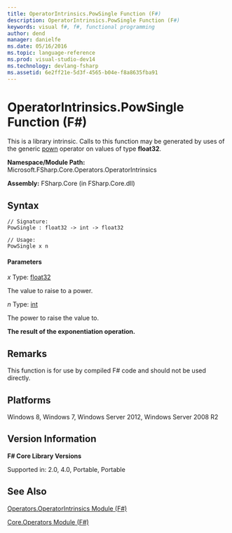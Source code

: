 ```yaml
---
title: OperatorIntrinsics.PowSingle Function (F#)
description: OperatorIntrinsics.PowSingle Function (F#)
keywords: visual f#, f#, functional programming
author: dend
manager: danielfe
ms.date: 05/16/2016
ms.topic: language-reference
ms.prod: visual-studio-dev14
ms.technology: devlang-fsharp
ms.assetid: 6e2ff21e-5d3f-4565-b04e-f8a8635fba91 
---
```


# OperatorIntrinsics.PowSingle Function (F#)

This is a library intrinsic. Calls to this function may be generated by uses of the generic [pown](https://msdn.microsoft.com/library/c6163b1d-a8f9-4a87-8704-f34d8b2918ff) operator on values of type **float32**.

**Namespace/Module Path:** Microsoft.FSharp.Core.Operators.OperatorIntrinsics

**Assembly:** FSharp.Core (in FSharp.Core.dll)


## Syntax

```
// Signature:
PowSingle : float32 -> int -> float32

// Usage:
PowSingle x n
```

#### Parameters
*x*
Type: [float32](https://msdn.microsoft.com/library/9bf674b5-ea9a-4b08-ad42-4da313b6ebf0)


The value to raise to a power.


*n*
Type: [int](https://msdn.microsoft.com/library/025d5455-3622-4ea5-9573-3ecbd4ee1375)


The power to raise the value to.



**The result of the exponentiation operation.**
## Remarks
This function is for use by compiled F# code and should not be used directly.


## Platforms
Windows 8, Windows 7, Windows Server 2012, Windows Server 2008 R2


## Version Information
**F# Core Library Versions**

Supported in: 2.0, 4.0, Portable, Portable




## See Also
[Operators.OperatorIntrinsics Module &#40;F&#35;&#41;](Operators.OperatorIntrinsics-Module-%5BFSharp%5D.md)

[Core.Operators Module &#40;F&#35;&#41;](Core.Operators-Module-%5BFSharp%5D.md)


